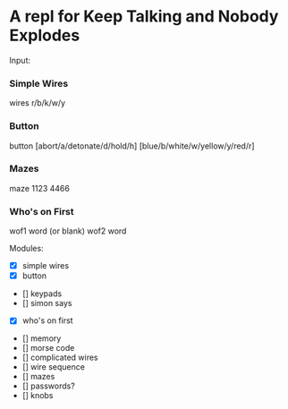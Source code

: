 # A repl for Keep Talking and Nobody Explodes

Input:

### Simple Wires

wires r/b/k/w/y

### Button

button [abort/a/detonate/d/hold/h] [blue/b/white/w/yellow/y/red/r]

### Mazes

maze 1123 4466

### Who's on First

wof1 word (or blank)
wof2 word

Modules:
- [x] simple wires
- [x] button
- [] keypads
- [] simon says
- [x] who's on first
- [] memory
- [] morse code
- [] complicated wires
- [] wire sequence
- [] mazes
- [] passwords?
- [] knobs
